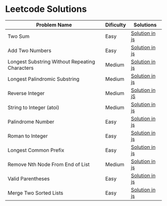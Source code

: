 # Leetcode Solutions

| Problem Name  | Dificulty | Solutions |
| ------------- | ------------- | ------------- |
| Two Sum  | Easy  | [Solution in js](./Two%20Sum/solution.js)  |
| Add Two Numbers  | Easy  | [Solution in js](./Add%20Two%20Numbers/solution.js)  |
| Longest Substring Without Repeating Characters | Medium  | [Solution in js](./Longest%20Substring%20Without%20Repeating%20Characters/solution.js)  |
| Longest Palindromic Substring  | Medium  | [Solution in js](./Longest%20Palindromic%20Substring/solution.js)  |
| Reverse Integer  | Medium  | [Solution in jS](./Reverse%20Integer/solution.js)  |
| String to Integer (atoi)  | Medium  | [Solution in js](./String%20to%20Integer%20(atoi)/solution.js)  |
| Palindrome Number  | Easy  | [Solution in js](./Palindrome%20Number/solution.js)  |
| Roman to Integer  | Easy  | [Solution in js](./Roman%20to%20Integer/solution.js)  |
| Longest Common Prefix  | Easy  | [Solution in js](./Longest%20Common%20Prefix/solution.js)  |
| Remove Nth Node From End of List  | Medium  | [Solution in js](./Remove%20Nth%20Node%20From%20End%20of%20List/solution.js)  |
| Valid Parentheses  | Easy  | [Solution in js](./Valid%20Parentheses/solution.js)  |
| Merge Two Sorted Lists  | Easy  | [Solution in js](./Merge%20Two%20Sorted%20Lists/solution.js)  |
